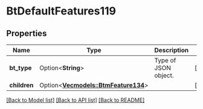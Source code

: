 # BtDefaultFeatures119

## Properties

Name | Type | Description | Notes
------------ | ------------- | ------------- | -------------
**bt_type** | Option<**String**> | Type of JSON object. | [optional]
**children** | Option<[**Vec<models::BtmFeature134>**](BTMFeature-134.md)> |  | [optional]

[[Back to Model list]](../README.md#documentation-for-models) [[Back to API list]](../README.md#documentation-for-api-endpoints) [[Back to README]](../README.md)


